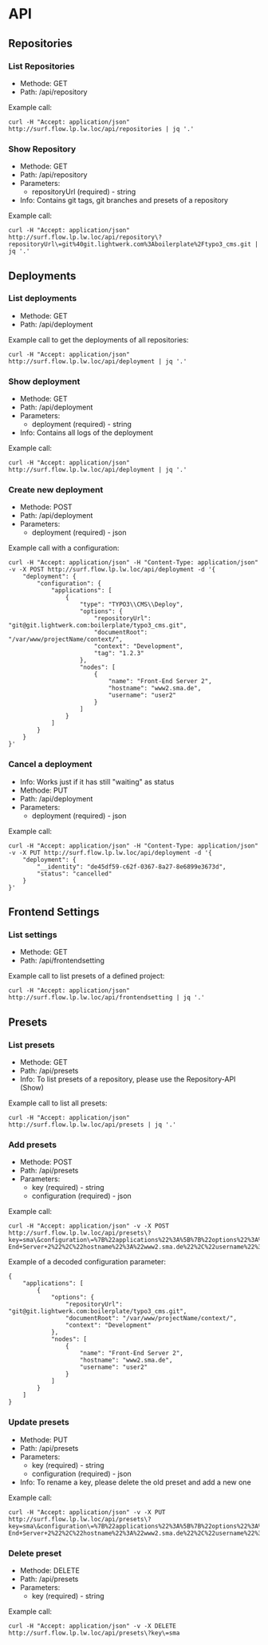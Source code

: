# API

## Repositories

### List Repositories

- Methode: GET
- Path: /api/repository

Example call:

    curl -H "Accept: application/json" http://surf.flow.lp.lw.loc/api/repositories | jq '.'

### Show Repository

- Methode: GET
- Path: /api/repository
- Parameters:
	- repositoryUrl (required) - string
- Info: Contains git tags, git branches and presets of a repository

Example call:

    curl -H "Accept: application/json" http://surf.flow.lp.lw.loc/api/repository\?repositoryUrl\=git%40git.lightwerk.com%3Aboilerplate%2Ftypo3_cms.git | jq '.'

## Deployments

### List deployments

- Methode: GET
- Path: /api/deployment

Example call to get the deployments of all repositories:

	curl -H "Accept: application/json" http://surf.flow.lp.lw.loc/api/deployment | jq '.'

### Show deployment

- Methode: GET
- Path: /api/deployment
- Parameters:
	- deployment (required) - string
- Info: Contains all logs of the deployment

Example call:

	curl -H "Accept: application/json" http://surf.flow.lp.lw.loc/api/deployment | jq '.'

### Create new deployment

- Methode: POST
- Path: /api/deployment
- Parameters:
	- deployment (required) - json

Example call with a configuration:

	curl -H "Accept: application/json" -H "Content-Type: application/json" -v -X POST http://surf.flow.lp.lw.loc/api/deployment -d '{
		"deployment": {
			"configuration": {
				"applications": [
					{
						"type": "TYPO3\\CMS\\Deploy",
						"options": {
							"repositoryUrl": "git@git.lightwerk.com:boilerplate/typo3_cms.git",
							"documentRoot": "/var/www/projectName/context/",
							"context": "Development",
							"tag": "1.2.3"
						},
						"nodes": [
							{
								"name": "Front-End Server 2",
								"hostname": "www2.sma.de",
								"username": "user2"
							}
						]
					}
				]
			}
		}
	}'

### Cancel a deployment

- Info: Works just if it has still "waiting" as status
- Methode: PUT
- Path: /api/deployment
- Parameters:
	- deployment (required) - json

Example call:

	curl -H "Accept: application/json" -H "Content-Type: application/json" -v -X PUT http://surf.flow.lp.lw.loc/api/deployment -d '{
		"deployment": {
			"__identity": "de45df59-c62f-0367-8a27-8e6899e3673d",
			"status": "cancelled"
		}
	}'

## Frontend Settings

### List settings

- Methode: GET
- Path: /api/frontendsetting

Example call to list presets of a defined project:

	curl -H "Accept: application/json" http://surf.flow.lp.lw.loc/api/frontendsetting | jq '.'

## Presets

### List presets

- Methode: GET
- Path: /api/presets
- Info: To list presets of a repository, please use the Repository-API (Show)

Example call to list all presets:

	curl -H "Accept: application/json" http://surf.flow.lp.lw.loc/api/presets | jq '.'

### Add presets

- Methode: POST
- Path: /api/presets
- Parameters:
	- key (required) - string
	- configuration (required) - json

Example call:

	curl -H "Accept: application/json" -v -X POST http://surf.flow.lp.lw.loc/api/presets\?key=sma\&configuration\=%7B%22applications%22%3A%5B%7B%22options%22%3A%7B%22repositoryUrl%22%3A%22git%40git.lightwerk.com%3Aboilerplate%5C%2Ftypo3_cms.git%22%2C%22documentRoot%22%3A%22%5C%2Fvar%5C%2Fwww%5C%2FprojectName%5C%2Fcontext%5C%2F%22%2C%22context%22%3A%22Development%22%7D%2C%22nodes%22%3A%5B%7B%22name%22%3A%22Front-End+Server+2%22%2C%22hostname%22%3A%22www2.sma.de%22%2C%22username%22%3A%22user2%22%7D%5D%7D%5D%7D

Example of a decoded configuration parameter:

	{
		"applications": [
			{
				"options": {
					"repositoryUrl": "git@git.lightwerk.com:boilerplate/typo3_cms.git",
					"documentRoot": "/var/www/projectName/context/",
					"context": "Development"
				},
				"nodes": [
					{
						"name": "Front-End Server 2",
						"hostname": "www2.sma.de",
						"username": "user2"
					}
				]
			}
		]
	}

### Update presets

- Methode: PUT
- Path: /api/presets
- Parameters:
	- key (required) - string
	- configuration (required) - json
- Info: To rename a key, please delete the old preset and add a new one

Example call:

	curl -H "Accept: application/json" -v -X PUT http://surf.flow.lp.lw.loc/api/presets\?key=sma\&configuration\=%7B%22applications%22%3A%5B%7B%22options%22%3A%7B%22repositoryUrl%22%3A%22git%40git.lightwerk.com%3Aboilerplate%5C%2Ftypo3_cms.git%22%2C%22documentRoot%22%3A%22%5C%2Fvar%5C%2Fwww%5C%2FprojectName%5C%2Fcontext%5C%2F%22%2C%22context%22%3A%22Development%22%7D%2C%22nodes%22%3A%5B%7B%22name%22%3A%22Front-End+Server+2%22%2C%22hostname%22%3A%22www2.sma.de%22%2C%22username%22%3A%22user2%22%7D%5D%7D%5D%7D

### Delete preset

- Methode: DELETE
- Path: /api/presets
- Parameters:
	- key (required) - string

Example call:

	curl -H "Accept: application/json" -v -X DELETE http://surf.flow.lp.lw.loc/api/presets\?key\=sma